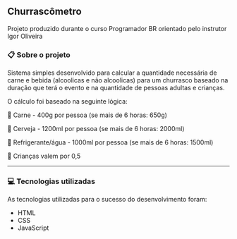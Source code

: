 Churrascômetro
---

Projeto produzido durante o curso Programador BR orientado pelo instrutor Igor Oliveira

### 📋 Sobre o projeto

Sistema simples desenvolvido para calcular a quantidade necessária de carne e bebida (alcoolicas e não alcoolicas) para um churrasco baseado na duração que terá o evento e na quantidade de pessoas adultas e crianças.

O cálculo foi baseado na seguinte lógica:

🥩 Carne - 400g por pessoa (se mais de 6 horas: 650g)

🍺 Cerveja - 1200ml por pessoa (se mais de 6 horas: 2000ml)

🥤 Refrigerante/água - 1000ml por pessoa (se mais de 6 horas: 1500ml)

👶 Crianças valem por 0,5

---

### 💻 Tecnologias utilizadas
As tecnologias utilizadas para o sucesso do desenvolvimento foram:

- HTML
- CSS
- JavaScript
